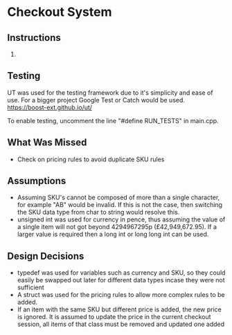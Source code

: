 # Checkout System

## Instructions
1. 

## Testing

UT was used for the testing framework due to it's simplicity and ease of use. For a bigger project Google Test or Catch would be used. 
https://boost-ext.github.io/ut/

To enable testing, uncomment the line "#define RUN_TESTS" in main.cpp.

## What Was Missed
- Check on pricing rules to avoid duplicate SKU rules

## Assumptions
- Assuming SKU's cannot be composed of more than a single character, for example "AB" would be invalid. If this is not the case, then switching the SKU data type from char to string would resolve this.
- unsigned int was used for currency in pence, thus assuming the value of a single item will not got beyond 4294967295p (£42,949,672.95). If a larger value is required then a long int or long long int can be used.

## Design Decisions
- typedef was used for variables such as currency and SKU, so they could easily be swapped out later for different data types incase they were not sufficient
- A struct was used for the pricing rules to allow more complex rules to be added. 
- If an item with the same SKU but different price is added, the new price is ignored. It is assumed to update the price in the current checkout session, all items of that class must be removed and updated one added
